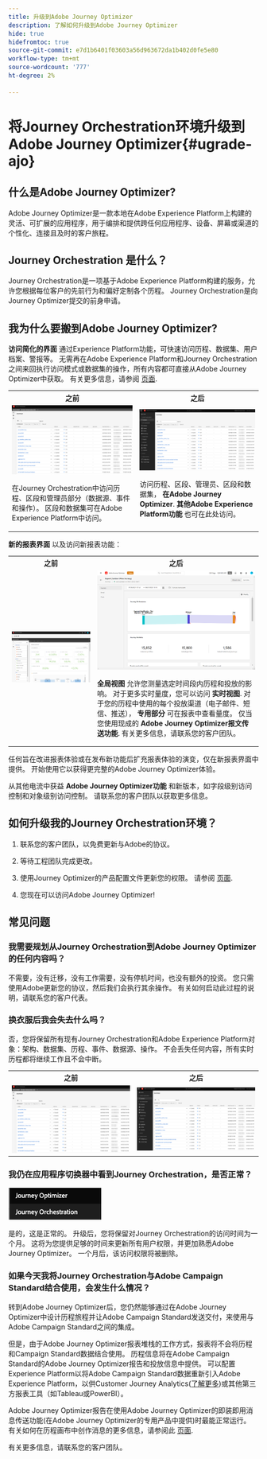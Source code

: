 ```yaml
---
title: 升级到Adobe Journey Optimizer
description: 了解如何升级到Adobe Journey Optimizer
hide: true
hidefromtoc: true
source-git-commit: e7d1b6401f03603a56d963672da1b402d0fe5e80
workflow-type: tm+mt
source-wordcount: '777'
ht-degree: 2%

---
```



# 将Journey Orchestration环境升级到Adobe Journey Optimizer{#ugrade-ajo}

## 什么是Adobe Journey Optimizer?

Adobe Journey Optimizer是一款本地在Adobe Experience Platform上构建的灵活、可扩展的应用程序，用于编排和提供跨任何应用程序、设备、屏幕或渠道的个性化、连接且及时的客户旅程&#x200B;。

## Journey Orchestration 是什么？

Journey Orchestration是一项基于Adobe Experience Platform构建的服务，允许您根据每位客户的先前行为和偏好定制各个历程。 Journey Orchestration是向Journey Optimizer提交的前身申请。

## 我为什么要搬到Adobe Journey Optimizer?

**访问简化的界面** 通过Experience Platform功能，可快速访问历程、数据集、用户档案、警报等。 无需再在Adobe Experience Platform和Journey Orchestration之间来回执行访问模式或数据集的操作，所有内容都可直接从Adobe Journey Optimizer中获取。 有关更多信息，请参阅 [页面](https://experienceleague.adobe.com/docs/journey-optimizer/using/get-started/user-interface.html).

<table>
<tr>
<th>之前</th>
<th>之后</th>
</tr>
<tr>
<td><img src="../assets/migration-ajo-1.png"><p>在Journey Orchestration中访问历程、区段和管理员部分（数据源、事件和操作）。 区段和数据集可在Adobe Experience Platform中访问。 </p></td>
<td><img src="../assets/migration-ajo-2.png"><p>访问历程、区段、管理员、区段和数据集， <strong>在Adobe Journey Optimizer</strong>. <strong>其他Adobe Experience Platform功能</strong> 也可在此处访问。</p></td>
</tr>
</table>

**新的报表界面** 以及访问新报表功能：

<table>
<tr>
<th>之前</th>
<th>之后</th>
</tr>
<tr>
<td><img src="../assets/migration-ajo-5.png"></td>
<td><img src="../assets/migration-ajo-6.png"><p><strong>全局视图</strong> 允许您测量选定时间段内历程和投放的影响。 对于更多实时量度，您可以访问 <strong>实时视图</strong>. 对于您的历程中使用的每个投放渠道（电子邮件、短信、推送）， <strong>专用部分</strong> 可在报表中查看量度。 仅当您使用现成的 <strong>Adobe Journey Optimizer报文传送功能</strong>. 有关更多信息，请联系您的客户团队。</p></td>
</tr>
</table>

任何旨在改进报表体验或在发布新功能后扩充报表体验的演变，仅在新报表界面中提供。 开始使用它以获得更完整的Adobe Journey Optimizer体验。

从其他电流中获益 **Adobe Journey Optimizer功能** 和新版本，如字段级别访问控制和对象级别访问控制。 请联系您的客户团队以获取更多信息。

## 如何升级我的Journey Orchestration环境？

1. 联系您的客户团队，以免费更新与Adobe的协议。

1. 等待工程团队完成更改。

1. 使用Journey Optimizer的产品配置文件更新您的权限。 请参阅 [页面](https://experienceleague.adobe.com/docs/journey-optimizer/using/administration/ootb-product-profiles.html?lang=zh-Hans).

1. 您现在可以访问Adobe Journey Optimizer!

## 常见问题

### 我需要规划从Journey Orchestration到Adobe Journey Optimizer的任何内容吗？

不需要，没有迁移，没有工作需要，没有停机时间，也没有额外的投资。 您只需使用Adobe更新您的协议，然后我们会执行其余操作。 有关如何启动此过程的说明，请联系您的客户代表。

### 换衣服后我会失去什么吗？

否，您将保留所有现有Journey Orchestration和Adobe Experience Platform对象：架构、数据集、历程、事件、数据源、操作。 不会丢失任何内容，所有实时历程都将继续工作且不会中断。

<table>
<tr>
<th>之前</th>
<th>之后</th>
</tr>
<tr>
<td><img src="../assets/migration-ajo-7.png"></td>
<td><img src="../assets/migration-ajo-8.png"></td>
</tr>
</table>

### 我仍在应用程序切换器中看到Journey Orchestration，是否正常？

![](../assets/migration-ajo-9.png)

是的，这是正常的。 升级后，您将保留对Journey Orchestration的访问时间为一个月。 这将为您提供足够的时间来更新所有用户权限，并更加熟悉Adobe Journey Optimizer。 一个月后，该访问权限将被删除。

### 如果今天我将Journey Orchestration与Adobe Campaign Standard结合使用，会发生什么情况？

转到Adobe Journey Optimizer后，您仍然能够通过在Adobe Journey Optimizer中设计历程旅程并让Adobe Campaign Standard发送交付，来使用与Adobe Campaign Standard之间的集成。

但是，由于Adobe Journey Optimizer报表堆栈的工作方式，报表将不会将历程和Campaign Standard数据结合使用。 历程信息将在Adobe Campaign Standard的Adobe Journey Optimizer报告和投放信息中提供。 可以配置Experience Platform以将Adobe Campaign Standard数据重新引入Adobe Experience Platform，以供Customer Journey Analytics([了解更多](https://business.adobe.com/products/experience-platform/customer-journey-analytics.html))或其他第三方报表工具（如Tableau或PowerBI）。

Adobe Journey Optimizer报告在使用Adobe Journey Optimizer的即装即用消息传送功能(在Adobe Journey Optimizer的专用产品中提供)时最能正常运行。 有关如何在历程画布中创作消息的更多信息，请参阅此 [页面](https://experienceleague.adobe.com/docs/journey-optimizer/using/messages/messages-in-journeys.html).

有关更多信息，请联系您的客户团队。